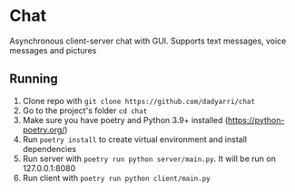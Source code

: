 # Chat
Asynchronous client-server chat with GUI. Supports text messages, voice messages and pictures

## Running
1. Clone repo with `git clone https://github.com/dadyarri/chat`
2. Go to the project's folder `cd chat`
3. Make sure you have poetry and Python 3.9+ installed (https://python-poetry.org/)
4. Run `poetry install` to create virtual environment and install dependencies
5. Run server with `poetry run python server/main.py`. It will be run on 127.0.0.1:8080
6. Run client with `poetry run python client/main.py`